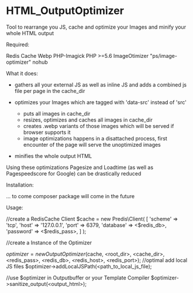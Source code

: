 
# HTML_OutputOptimizer
Tool to rearrange you JS, cache and optimize your Images and minify your whole HTML output


Required:

Redis Cache
Webp
PHP-Imagick
PHP >=5.6
ImageOtimizer "ps/image-optimizer"
nohub

What it does:

* gathers all your external JS as well as inline JS and adds a combined js file per page in the cache_dir
* optimizes your Images which are tagged with 'data-src' instead of 'src'
  - puts all images in cache_dir
  - resizes, optimizes and caches all images in cache_dir
  - creates .webp variants of those images which will be served if browser supports it
  - image optimizations happens in a disattached process, first encounter of the page will serve the unoptimized images
  
* minifies the whole output HTML

Using these optimizations Pagesize and Loadtime (as well as Pagespeedscore for Google) can be drastically reduced


Installation:

... to come composer package will come in the future


Usage:

//create a RedisCache Client
$cache = new Predis\Client(
    [
        'scheme'   => 'tcp',
        'host'     => '127.0.0.1',
        'port'     => 6379,
        'database' => <$redis_db>,
        'password' => <$redis_pass>,
    ]
);

//create a Instance of the Optimizer

$optimizer = new OutputOptimizer($cache, <root_dir>, <cache_dir>, <redis_pass>, <redis_db>, <redis_host>, <redis_port>);
//optimal add local JS files
$optimizer->addLocalJSPath(<path_to_local_js_file);


//use $optimizer in Outputbuffer or your Template Compiler
$optimizer->sanitize_output(<output_html>);
